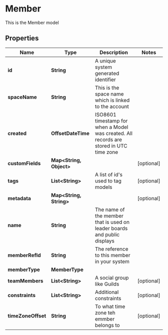 

# Member

This is the Member model

## Properties

Name | Type | Description | Notes
------------ | ------------- | ------------- | -------------
**id** | **String** | A unique system generated identifier | 
**spaceName** | **String** | This is the space name which is linked to the account | 
**created** | **OffsetDateTime** | ISO8601 timestamp for when a Model was created. All records are stored in UTC time zone | 
**customFields** | **Map&lt;String, Object&gt;** |  |  [optional]
**tags** | **List&lt;String&gt;** | A list of id&#39;s used to tag models |  [optional]
**metadata** | **Map&lt;String, String&gt;** |  |  [optional]
**name** | **String** | The name of the member that is used on leader boards and public displays | 
**memberRefId** | **String** | The reference to this member in your system | 
**memberType** | **MemberType** |  | 
**teamMembers** | **List&lt;String&gt;** | A social group like Guilds |  [optional]
**constraints** | **List&lt;String&gt;** | Additional constraints |  [optional]
**timeZoneOffset** | **String** | To what time zone teh emmber belongs to |  [optional]



